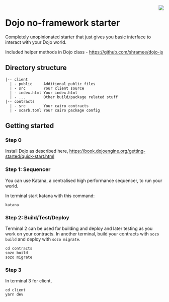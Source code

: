 <img src="https://github.com/shramee/dojo-raw-starter/assets/11048263/bdcdc559-6760-4c4e-bba1-f5137180f5f4" align="right">

# Dojo no-framework starter

Completely unopinionated starter that just gives you basic interface to interact with your Dojo world.

Included helper methods in Dojo class - https://github.com/shramee/dojo-js


## Directory structure

```
|-- client 
  | - public     Additional public files
  | - src        Your client source
  | - index.html Your index.html
  | - ...        Other build/package related stuff
|-- contracts
  | - src        Your cairo contracts
  | - scarb.toml Your cairo package config
```

## Getting started

### Step 0

Install Dojo as described here,
https://book.dojoengine.org/getting-started/quick-start.html

### Step 1: Sequencer

You can use Katana, a centralised high performance sequencer, to run your world.

In terminal start katana with this command:

```
katana
```

### Step 2: Build/Test/Deploy

Terminal 2 can be used for building and deploy and later testing as you work on your contracts.
In another terminal, build your contracts with `sozo build` and deploy with `sozo migrate`.

```
cd contracts
sozo build
sozo migrate
```

### Step 3

In terminal 3 for client,

```
cd client
yarn dev
```
